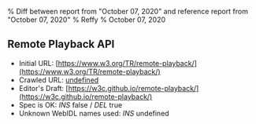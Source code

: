% Diff between report from "October 07, 2020" and reference report from "October 07, 2020"
% Reffy
% October 07, 2020

## Remote Playback API

- Initial URL: [https://www.w3.org/TR/remote-playback/](https://www.w3.org/TR/remote-playback/)
- Crawled URL: [undefined](undefined)
- Editor's Draft: [https://w3c.github.io/remote-playback/](https://w3c.github.io/remote-playback/)
- Spec is OK: *INS* false / *DEL* true
- Unknown WebIDL names used: *INS* undefined


